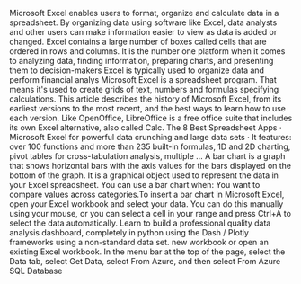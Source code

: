 Microsoft Excel enables users to format, organize and calculate data in a spreadsheet. By organizing data using software like Excel, data analysts and other users can make information easier to view as data is added or changed. Excel contains a large number of boxes called cells that are ordered in rows and columns.
It is the number one platform when it comes to analyzing data, finding information, preparing charts, and presenting them to decision-makers
Excel is typically used to organize data and perform financial analys
Microsoft Excel is a spreadsheet program. That means it's used to create grids of text, numbers and formulas specifying calculations.
This article describes the history of Microsoft Excel, from its earliest versions to the most recent, and the best ways to learn how to use each version.
Like OpenOffice, LibreOffice is a free office suite that includes its own Excel alternative, also called Calc. 
The 8 Best Spreadsheet Apps · Microsoft Excel for powerful data crunching and large data sets ·
It features: over 100 functions and more than 235 built-in formulas, 1D and 2D charting, pivot tables for cross-tabulation analysis, multiple ...
A bar chart is a graph that shows horizontal bars with the axis values for the bars displayed on the bottom of the graph.
It is a graphical object used to represent the data in your Excel spreadsheet. You can use a bar chart when: You want to compare values across categories.To insert a bar chart in Microsoft Excel, open your Excel workbook and select your data. You can do this manually using your mouse, or you can select a cell in your range and press Ctrl+A to select the data automatically.
Learn to build a professional quality data analysis dashboard, completely in python using the Dash / Plotly frameworks using a non-standard data set.
new workbook or open an existing Excel workbook. In the menu bar at the top of the page, select the Data tab, select Get Data, select From Azure, and then select From Azure SQL Database
